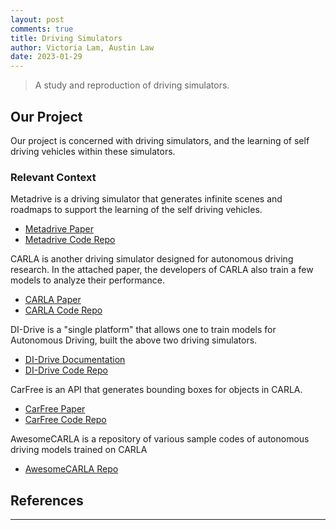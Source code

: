 ```yaml
---
layout: post
comments: true
title: Driving Simulators
author: Victoria Lam, Austin Law
date: 2023-01-29
---
```



> A study and reproduction of driving simulators.


<!-- more
{: class="table-of-content"}
* TOC
{:toc} -->

## Our Project
Our project is concerned with driving simulators, and the learning of self driving vehicles within these simulators.



### Relevant Context

Metadrive is a driving simulator that generates infinite scenes and roadmaps to support the learning of the self driving vehicles.
- [Metadrive Paper](https://arxiv.org/pdf/2109.12674.pdf)
- [Metadrive Code Repo](https://github.com/metadriverse/metadrive)

CARLA is another driving simulator designed for autonomous driving research. In the attached paper, the developers of CARLA also train a few models to analyze their performance.
- [CARLA Paper](http://proceedings.mlr.press/v78/dosovitskiy17a/dosovitskiy17a.pdf)
- [CARLA Code Repo](https://github.com/carla-simulator/carla)

DI-Drive is a "single platform" that allows one to train models for Autonomous Driving, built the above two driving simulators.
- [DI-Drive Documentation](https://opendilab.github.io/DI-drive/)
- [DI-Drive Code Repo](https://github.com/opendilab/DI-drive)

CarFree is an API that generates bounding boxes for objects in CARLA.
- [CarFree Paper](https://www.mdpi.com/2076-3417/12/1/281)
- [CarFree Code Repo](https://github.com/AveesLab/CarFree)

AwesomeCARLA is a repository of various sample codes of autonomous driving models trained on CARLA
- [AwesomeCARLA Repo](https://github.com/Amin-Tgz/awesome-CARLA)

## References

---